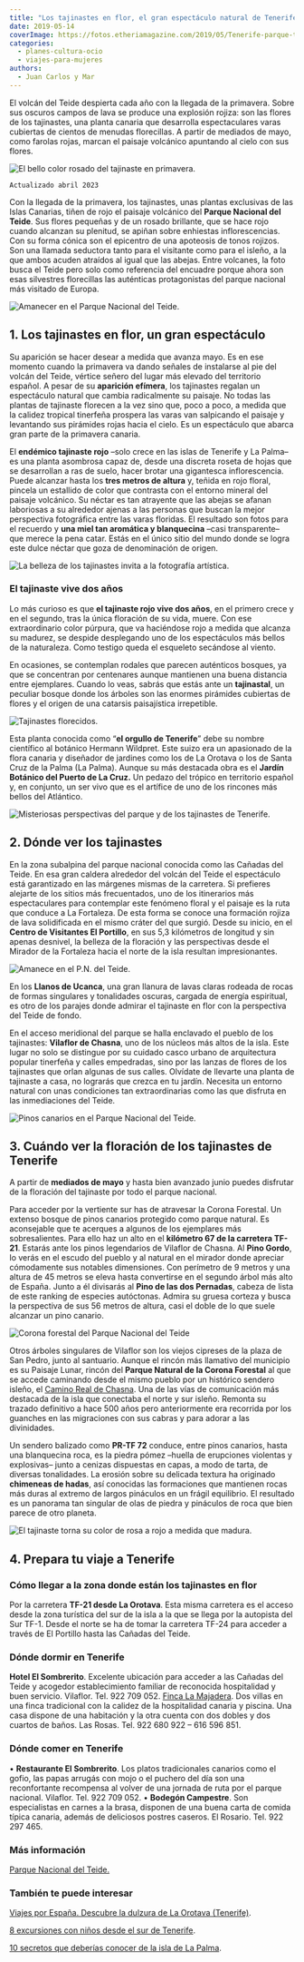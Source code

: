 ```yaml
---
title: "Los tajinastes en flor, el gran espectáculo natural de Tenerife"
date: 2019-05-14
coverImage: https://fotos.etheriamagazine.com/2019/05/Tenerife-parque-teide-tajinaste-artistica-e1557138323667.jpg
categories: 
  - planes-cultura-ocio
  - viajes-para-mujeres
authors: 
  - Juan Carlos y Mar
---
```


El volcán del Teide despierta cada año con la llegada de la primavera. Sobre sus oscuros 
campos de lava se produce una explosión rojiza: son las flores de los tajinastes, una 
planta canaria que desarrolla espectaculares varas cubiertas de cientos de menudas 
florecillas. A partir de mediados de mayo, como farolas rojas, marcan el paisaje 
volcánico apuntando al cielo con sus flores. 

![El bello color rosado del tajinaste en primavera.](https://fotos.etheriamagazine.com/2019/05/Tenerife-parque-teide-tajinaste-artistica-e1557138323667.jpg "El bello color del tajinaste en primavera.")

```
Actualizado abril 2023
```

Con la llegada de la primavera, los tajinastes, unas plantas exclusivas de las Islas 
Canarias, tiñen de rojo el paisaje volcánico del **Parque Nacional del Teide**. Sus 
flores pequeñas y de un rosado brillante, que se hace rojo cuando alcanzan su plenitud, 
se apiñan sobre enhiestas inflorescencias. Con su forma cónica son el epicentro de una 
apoteosis de tonos rojizos. Son una llamada seductora tanto para el visitante como para 
el isleño, a la que ambos acuden atraídos al igual que las abejas. Entre volcanes, la 
foto busca el Teide pero solo como referencia del encuadre porque ahora son esas 
silvestres florecillas las auténticas protagonistas del parque nacional más visitado de 
Europa. 

![Amanecer en el Parque Nacional del Teide.](https://fotos.etheriamagazine.com/2019/05/Tenerife-parque-nacional-teide-e1557138309825.jpg "Amanecer en el Parque Nacional del Teide.")

## 1\. Los tajinastes en flor, un gran espectáculo

Su aparición se hacer desear a medida que avanza mayo. Es en ese momento cuando la 
primavera va dando señales de instalarse al pie del volcán del Teide, vértice señero del 
lugar más elevado del territorio español. A pesar de su **aparición efímera**, los 
tajinastes regalan un espectáculo natural que cambia radicalmente su paisaje. No todas 
las plantas de tajinaste florecen a la vez sino que, poco a poco, a medida que la 
calidez tropical tinerfeña prospera las varas van salpicando el paisaje y levantando sus 
pirámides rojas hacia el cielo. Es un espectáculo que abarca gran parte de la primavera 
canaria. 

El **endémico tajinaste rojo** –solo crece en las islas de Tenerife y La Palma– es una 
planta asombrosa capaz de, desde una discreta roseta de hojas que se desarrollan a ras 
de suelo, hacer brotar una gigantesca inflorescencia. Puede alcanzar hasta los **tres 
metros de altura** y, teñida en rojo floral, pincela un estallido de color que contrasta 
con el entorno mineral del paisaje volcánico. Su néctar es tan atrayente que las abejas 
se afanan laboriosas a su alrededor ajenas a las personas que buscan la mejor 
perspectiva fotográfica entre las varas floridas. El resultado son fotos para el 
recuerdo y **una miel tan aromática y blanquecina** –casi transparente– que merece la 
pena catar. Estás en el único sitio del mundo donde se logra este dulce néctar que goza 
de denominación de origen. 

![La belleza de los tajinastes invita a la fotografía artística.](https://fotos.etheriamagazine.com/2019/05/Tenerife-parque-teide-tajinaste-arte.jpg "La belleza de los tajinastes invita a la fotografía artística.")

### El tajinaste vive dos años

Lo más curioso es que **el tajinaste rojo vive dos años**, en el primero crece y en el 
segundo, tras la única floración de su vida, muere. Con ese extraordinario color 
púrpura, que va haciéndose rojo a medida que alcanza su madurez, se despide desplegando 
uno de los espectáculos más bellos de la naturaleza. Como testigo queda el esqueleto 
secándose al viento. 

En ocasiones, se contemplan rodales que parecen auténticos bosques, ya que se concentran 
por centenares aunque mantienen una buena distancia entre ejemplares. Cuando lo veas, 
sabrás que estás ante un **tajinastal**, un peculiar bosque donde los árboles son las 
enormes pirámides cubiertas de flores y el origen de una catarsis paisajística 
irrepetible. 

![Tajinastes florecidos.](https://fotos.etheriamagazine.com/2019/05/Tenerife-parque-teide-tajinaste-rosa-e1557138669326.jpg "Tajinastes florecidos.")

Esta planta conocida como “**el orgullo de Tenerife**” debe su nombre científico al 
botánico Hermann Wildpret. Este suizo era un apasionado de la flora canaria y diseñador 
de jardines como los de La Orotava o los de Santa Cruz de la Palma (La Palma). Aunque su 
más destacada obra es el **Jardín Botánico del Puerto de La Cruz.** Un pedazo del 
trópico en territorio español y, en conjunto, un ser vivo que es el artífice de uno de 
los rincones más bellos del Atlántico. 

![Misteriosas perspectivas del parque y de los tajinastes de Tenerife.](https://fotos.etheriamagazine.com/2019/05/Tenerife-parque-teide-1.jpg "Misteriosas perspectivas del parque y de los tajinastes de Tenerife.")

## 2\. Dónde ver los tajinastes

En la zona subalpina del parque nacional conocida como las Cañadas del Teide. En esa 
gran caldera alrededor del volcán del Teide el espectáculo está garantizado en las 
márgenes mismas de la carretera. Si prefieres alejarte de los sitios más frecuentados, 
uno de los itinerarios más espectaculares para contemplar este fenómeno floral y el 
paisaje es la ruta que conduce a La Fortaleza. De esta forma se conoce una formación 
rojiza de lava solidificada en el mismo cráter del que surgió. Desde su inicio, en el 
**Centro de Visitantes El Portillo**, en sus 5,3 kilómetros de longitud y sin apenas 
desnivel, la belleza de la floración y las perspectivas desde el Mirador de la Fortaleza 
hacia el norte de la isla resultan impresionantes. 

![Amanece en el P.N. del Teide.](https://fotos.etheriamagazine.com/2019/05/Tenerife-parque-teide-amanecer-e1557138973307.jpg "Amanece en el P.N. del Teide.")

En los **Llanos de Ucanca**, una gran llanura de lavas claras rodeada de rocas de formas 
singulares y tonalidades oscuras, cargada de energía espiritual, es otro de los parajes 
donde admirar el tajinaste en flor con la perspectiva del Teide de fondo. 

En el acceso meridional del parque se halla enclavado el pueblo de los tajinastes: 
**Vilaflor de Chasna**, uno de los núcleos más altos de la isla. Este lugar no solo se 
distingue por su cuidado casco urbano de arquitectura popular tinerfeña y calles 
empedradas, sino por las lanzas de flores de los tajinastes que orlan algunas de sus 
calles. Olvídate de llevarte una planta de tajinaste a casa, no lograrás que crezca en 
tu jardín. Necesita un entorno natural con unas condiciones tan extraordinarias como las 
que disfruta en las inmediaciones del Teide. 

![Pinos canarios en el Parque Nacional del Teide.](https://fotos.etheriamagazine.com/2019/05/Tenerife-parque-teide-pinos-e1557138452730.jpg "Pinos canarios en el Parque Nacional del Teide.")

## 3\. Cuándo ver la floración de los tajinastes de Tenerife

A partir de **mediados de mayo** y hasta bien avanzado junio puedes disfrutar de la 
floración del tajinaste por todo el parque nacional. 

Para acceder por la vertiente sur has de atravesar la Corona Forestal. Un extenso bosque 
de pinos canarios protegido como parque natural. Es aconsejable que te acerques a 
algunos de los ejemplares más sobresalientes. Para ello haz un alto en el **kilómetro 67 
de la carretera TF-21**. Estarás ante los pinos legendarios de Vilaflor de Chasna. Al 
**Pino Gordo**, lo verás en el escudo del pueblo y al natural en el mirador donde 
apreciar cómodamente sus notables dimensiones. Con perímetro de 9 metros y una altura de 
45 metros se eleva hasta convertirse en el segundo árbol más alto de España. Junto a él 
divisarás al **Pino de las dos Pernadas**, cabeza de lista de este ranking de especies 
autóctonas. Admira su gruesa corteza y busca la perspectiva de sus 56 metros de altura, 
casi el doble de lo que suele alcanzar un pino canario. 

![Corona forestal del Parque Nacional del Teide](https://fotos.etheriamagazine.com/2019/05/Tenerife-parque-teide-paisaje-e1557138582386.jpg "Corona forestal del P.N. del Teide.")

Otros árboles singulares de Vilaflor son los viejos cipreses de la plaza de San Pedro, 
junto al santuario. Aunque el rincón más llamativo del municipio es su Paisaje Lunar, 
rincón del **Parque Natural de la Corona Forestal** al que se accede caminando desde el 
mismo pueblo por un histórico sendero isleño, el [Camino Real de 
Chasna](https://www.webtenerife.com/que-hacer/naturaleza/senderismo/senderos/camino-de-chasna-paisaje-lunar.htm). 
Una de las vías de comunicación más destacada de la isla que conectaba el norte y sur 
isleño. Remonta su trazado definitivo a hace 500 años pero anteriormente era recorrida 
por los guanches en las migraciones con sus cabras y para adorar a las divinidades. 

Un sendero balizado como **PR-TF 72** conduce, entre pinos canarios, hasta una 
blanquecina roca, es la piedra pómez –huella de erupciones violentas y explosivas– junto 
a cenizas dispuestas en capas, a modo de tarta, de diversas tonalidades. La erosión 
sobre su delicada textura ha originado **chimeneas de hadas**, así conocidas las 
formaciones que mantienen rocas más duras al extremo de largos pináculos en un frágil 
equilibrio. El resultado es un panorama tan singular de olas de piedra y pináculos de 
roca que bien parece de otro planeta. 

![El tajinaste torna su color de rosa a rojo a medida que madura.](https://fotos.etheriamagazine.com/2019/05/Tenerife-parque-teide-tajinaste-rosado-e1557140176736.jpg "El tajinaste torna su color de rosa a rojo a medida que madura.")

## 4\. Prepara tu viaje a Tenerife

### Cómo llegar a la zona donde están los tajinastes en flor

Por la carretera **TF-21 desde La Orotava**. Esta misma carretera es el acceso desde la 
zona turística del sur de la isla a la que se llega por la autopista del Sur TF-1. Desde 
el norte se ha de tomar la carretera TF-24 para acceder a través de El Portillo hasta 
las Cañadas del Teide. 

### Dónde dormir en Tenerife

**Hotel El Sombrerito**. Excelente ubicación para acceder a las Cañadas del Teide y 
acogedor establecimiento familiar de reconocida hospitalidad y buen servicio. Vilaflor. 
Tel. 922 709 052. [Finca La Majadera](https://fincalamajadera.com). Dos villas en una 
finca tradicional con la calidez de la hospitalidad canaria y piscina. Una casa dispone 
de una habitación y la otra cuenta con dos dobles y dos cuartos de baños. Las Rosas. 
Tel. 922 680 922 – 616 596 851. 

### Dónde comer en Tenerife

• **Restaurante El Sombrerito**. Los platos tradicionales canarios como el gofio, las 
papas arrugás con mojo o el puchero del día son una reconfortante recompensa al volver 
de una jornada de ruta por el parque nacional. Vilaflor. Tel. 922 709 052. • **Bodegón 
Campestre**. Son especialistas en carnes a la brasa, disponen de una buena carta de 
comida típica canaria, además de deliciosos postres caseros. El Rosario. Tel. 922 297 
465. 

### Más información

[Parque Nacional del Teide.](https://parquesnacionales.cnig.es/teide) 

### También te puede interesar

[Viajes por España. Descubre la dulzura de La Orotava 
(Tenerife)](https://etheriamagazine.com/2020/06/20/viajes-por-espana-que-ver-y-hacer-en-2-dias-en-la-orotava/). 

[8 excursiones con niños desde el sur de 
Tenerife](https://etheriamagazine.com/2020/03/06/excursiones-en-familia-desde-el-sur-de-tenerife-con-ninos/). 

[10 secretos que deberías conocer de la isla de La 
Palma](https://etheriamagazine.com/2021/04/05/10-secretos-para-conocer-la-isla-de-la-palma/).
